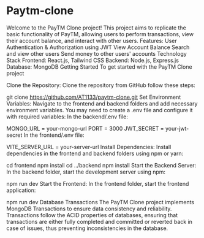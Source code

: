 # Paytm-clone
Welcome to the PayTM Clone project! This project aims to replicate the basic functionality of PayTM, allowing users to perform transactions, view their account balance, and interact with other users.
Features:
User Authentication & Authorization using JWT
View Account Balance
Search and view other users
Send money to other users' accounts
Technology Stack
Frontend: React.js, Tailwind CSS
Backend: Node.js, Express.js
Database: MongoDB
Getting Started
To get started with the PayTM Clone project

Clone the Repository: Clone the repository from GitHub follow these steps:

git clone https://github.com/AT1133/paytm-clone.git
Set Environment Variables: Navigate to the frontend and backend folders and add necessary environment variables. You may need to create a .env file and configure it with required variables: In the backend/.env file:

MONGO_URL = your-mongo-url
PORT = 3000
JWT_SECRET = your-jwt-secret
In the frontend/.env file:

VITE_SERVER_URL = your-server-url
Install Dependencies: Install dependencies in the frontend and backend folders using npm or yarn:

cd frontend
npm install
cd ../backend
npm install
Start the Backend Server: In the backend folder, start the development server using npm:

npm run dev
Start the Frontend: In the frontend folder, start the frontend application:

npm run dev
Database Transactions
The PayTM Clone project implements MongoDB Transactions to ensure data consistency and reliability. Transactions follow the ACID properties of databases, ensuring that transactions are either fully completed and committed or reverted back in case of issues, thus preventing inconsistencies in the database.
